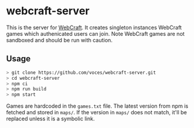 # webcraft-server

This is the server for [WebCraft](https://github.com/voces/webcraft). It
creates singleton instances WebCraft games which authenicated users can join.
Note WebCraft games are not sandboxed and should be run with caution.

## Usage

```bash
> git clone https://github.com/voces/webcraft-server.git
> cd webcraft-server
> npm ci
> npm run build
> npm start
```

Games are hardcoded in the `games.txt` file. The latest version from npm is
fetched and stored in `maps/`. If the version in `maps/` does not match, it'll
be replaced unless it is a symbolic link.
